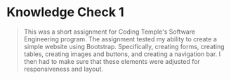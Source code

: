 # Knowledge Check 1

> This was a short assignment for Coding Temple's Software Engineering program. The assignment tested my ability to create a simple website using Bootstrap. Specifically, creating forms, creating tables, creating images and buttons, and creating a navigation bar. I then had to make sure that these elements were adjusted for responsiveness and layout.
